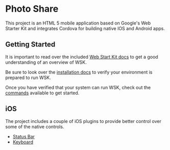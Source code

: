 # Photo Share

This project is an HTML 5 mobile application based on Google's Web Starter Kit and integrates Cordova for building native IOS and Android apps.

## Getting Started

It is important to read over the included [Web Start Kit docs](docs/wsk.md) to get a good understanding of an overview of WSK.

Be sure to look over the [installation docs](docs/install.md) to verify your environment is prepared to run WSK.

Once you have verified that your system can run WSK, check out the [commands](docs/commands.md) available to get started.

## iOS

The project includes a couple of iOS plugins to provide better control over some of the native controls.

* [Status Bar](https://github.com/apache/cordova-plugin-statusbar)
* [Keyboard](https://github.com/driftyco/ionic-plugins-keyboard)
